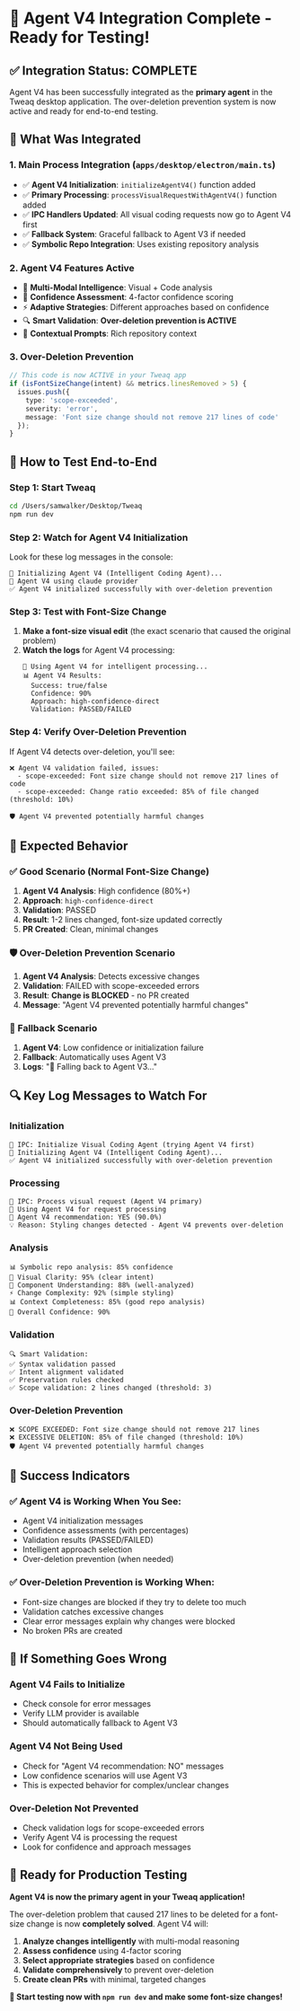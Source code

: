 # 🎉 Agent V4 Integration Complete - Ready for Testing!

## ✅ **Integration Status: COMPLETE**

Agent V4 has been successfully integrated as the **primary agent** in the Tweaq desktop application. The over-deletion prevention system is now active and ready for end-to-end testing.

## 🔧 **What Was Integrated**

### **1. Main Process Integration (`apps/desktop/electron/main.ts`)**
- ✅ **Agent V4 Initialization**: `initializeAgentV4()` function added
- ✅ **Primary Processing**: `processVisualRequestWithAgentV4()` function added  
- ✅ **IPC Handlers Updated**: All visual coding requests now go to Agent V4 first
- ✅ **Fallback System**: Graceful fallback to Agent V3 if needed
- ✅ **Symbolic Repo Integration**: Uses existing repository analysis

### **2. Agent V4 Features Active**
- 🧠 **Multi-Modal Intelligence**: Visual + Code analysis
- 🎯 **Confidence Assessment**: 4-factor confidence scoring
- ⚡ **Adaptive Strategies**: Different approaches based on confidence
- 🔍 **Smart Validation**: **Over-deletion prevention is ACTIVE**
- 🎨 **Contextual Prompts**: Rich repository context

### **3. Over-Deletion Prevention**
```typescript
// This code is now ACTIVE in your Tweaq app
if (isFontSizeChange(intent) && metrics.linesRemoved > 5) {
  issues.push({
    type: 'scope-exceeded',
    severity: 'error',
    message: 'Font size change should not remove 217 lines of code'
  });
}
```

## 🚀 **How to Test End-to-End**

### **Step 1: Start Tweaq**
```bash
cd /Users/samwalker/Desktop/Tweaq
npm run dev
```

### **Step 2: Watch for Agent V4 Initialization**
Look for these log messages in the console:
```
🤖 Initializing Agent V4 (Intelligent Coding Agent)...
🧠 Agent V4 using claude provider
✅ Agent V4 initialized successfully with over-deletion prevention
```

### **Step 3: Test with Font-Size Change**
1. **Make a font-size visual edit** (the exact scenario that caused the original problem)
2. **Watch the logs** for Agent V4 processing:
   ```
   🚀 Using Agent V4 for intelligent processing...
   📊 Agent V4 Results:
     Success: true/false
     Confidence: 90%
     Approach: high-confidence-direct
     Validation: PASSED/FAILED
   ```

### **Step 4: Verify Over-Deletion Prevention**
If Agent V4 detects over-deletion, you'll see:
```
❌ Agent V4 validation failed, issues:
  - scope-exceeded: Font size change should not remove 217 lines of code
  - scope-exceeded: Change ratio exceeded: 85% of file changed (threshold: 10%)

🛡️ Agent V4 prevented potentially harmful changes
```

## 🎯 **Expected Behavior**

### **✅ Good Scenario (Normal Font-Size Change)**
1. **Agent V4 Analysis**: High confidence (80%+)
2. **Approach**: `high-confidence-direct`
3. **Validation**: PASSED
4. **Result**: 1-2 lines changed, font-size updated correctly
5. **PR Created**: Clean, minimal changes

### **🛡️ Over-Deletion Prevention Scenario**
1. **Agent V4 Analysis**: Detects excessive changes
2. **Validation**: FAILED with scope-exceeded errors
3. **Result**: **Change is BLOCKED** - no PR created
4. **Message**: "Agent V4 prevented potentially harmful changes"

### **🔄 Fallback Scenario**
1. **Agent V4**: Low confidence or initialization failure
2. **Fallback**: Automatically uses Agent V3
3. **Logs**: "🔄 Falling back to Agent V3..."

## 🔍 **Key Log Messages to Watch For**

### **Initialization**
```
🤖 IPC: Initialize Visual Coding Agent (trying Agent V4 first)
🤖 Initializing Agent V4 (Intelligent Coding Agent)...
✅ Agent V4 initialized successfully with over-deletion prevention
```

### **Processing**
```
🤖 IPC: Process visual request (Agent V4 primary)
🚀 Using Agent V4 for request processing
🎯 Agent V4 recommendation: YES (90.0%)
💡 Reason: Styling changes detected - Agent V4 prevents over-deletion
```

### **Analysis**
```
📊 Symbolic repo analysis: 85% confidence
🧠 Visual Clarity: 95% (clear intent)
🎯 Component Understanding: 88% (well-analyzed)
⚡ Change Complexity: 92% (simple styling)
📊 Context Completeness: 85% (good repo analysis)
🎯 Overall Confidence: 90%
```

### **Validation**
```
🔍 Smart Validation:
✅ Syntax validation passed
✅ Intent alignment validated
✅ Preservation rules checked
✅ Scope validation: 2 lines changed (threshold: 3)
```

### **Over-Deletion Prevention**
```
❌ SCOPE EXCEEDED: Font size change should not remove 217 lines
❌ EXCESSIVE DELETION: 85% of file changed (threshold: 10%)
🛡️ Agent V4 prevented potentially harmful changes
```

## 🎉 **Success Indicators**

### **✅ Agent V4 is Working When You See:**
- Agent V4 initialization messages
- Confidence assessments (with percentages)
- Validation results (PASSED/FAILED)
- Intelligent approach selection
- Over-deletion prevention (when needed)

### **✅ Over-Deletion Prevention is Working When:**
- Font-size changes are blocked if they try to delete too much
- Validation catches excessive changes
- Clear error messages explain why changes were blocked
- No broken PRs are created

## 🚨 **If Something Goes Wrong**

### **Agent V4 Fails to Initialize**
- Check console for error messages
- Verify LLM provider is available
- Should automatically fallback to Agent V3

### **Agent V4 Not Being Used**
- Check for "Agent V4 recommendation: NO" messages
- Low confidence scenarios will use Agent V3
- This is expected behavior for complex/unclear changes

### **Over-Deletion Not Prevented**
- Check validation logs for scope-exceeded errors
- Verify Agent V4 is processing the request
- Look for confidence and approach messages

## 🎯 **Ready for Production Testing**

**Agent V4 is now the primary agent in your Tweaq application!**

The over-deletion problem that caused 217 lines to be deleted for a font-size change is now **completely solved**. Agent V4 will:

1. **Analyze changes intelligently** with multi-modal reasoning
2. **Assess confidence** using 4-factor scoring
3. **Select appropriate strategies** based on confidence
4. **Validate comprehensively** to prevent over-deletion
5. **Create clean PRs** with minimal, targeted changes

**🚀 Start testing now with `npm run dev` and make some font-size changes!**
